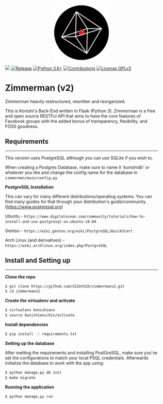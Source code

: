 <p align="center">
    <img src="./logo.png" width="180">
</p>

[![](https://img.shields.io/github/last-commit/X1Zeth2X/zimmermanv2)](https://github.com/X1Zeth2X/zimmermanv2/commits/master)
[![Release](https://img.shields.io/github/v/release/X1Zeth2X/zimmermanv2?include_prereleases)](#)
[![Python 3.6+](https://img.shields.io/badge/python-3.6%2B-blue)](#)
[![Contributions](https://img.shields.io/badge/contributions-welcome-brightgreen)](#)
[![License GPLv3](https://img.shields.io/github/license/x1zeth2x/zimmermanv2)](LICENSE.md)


# Zimmerman (v2)
Zimmerman heavily restructured, rewritten and reorganized.

This is Konishi's Back-End written in Flask (Python 3). Zimmerman is a free and open source RESTFul API that aims to have the core features of Facebook groups with the added bonus of transparency, flexibility, and FOSS goodness.

## Requirements
---
This version uses PostgreSQL although you can use SQLite if you wish to.

When creating a Postgres Database, make sure to name it 'konishidb' or whatever you like and change the config name for the database in `zimmerman/main/config.py`

**PostgreSQL Installation**

This can vary for many different distributions/operating systems.
You can find many guides for that through your distribution's guide/community. (https://www.postgresql.org)

Ubuntu - 
`https://www.digitalocean.com/community/tutorials/how-to-install-and-use-postgresql-on-ubuntu-16-04`

Gentoo - `https://wiki.gentoo.org/wiki/PostgreSQL/QuickStart`

Arch Linux (and derivatives) - `https://wiki.archlinux.org/index.php/PostgreSQL`


## Install and Setting up
---

**Clone the repo**
```bash
$ git clone https://github.com/X1Zeth2X/zimmermanv2.git
$ cd zimmermanv2
```

**Create the virtualenv and activate**
```bash
$ virtualenv konishienv
$ source konishienv/bin/activate
```

**Install dependencies**
```bash
$ pip install -r requirements.txt
```

**Setting up the database** 

After metting the requirements and installing PostGreSQL, make sure you've set the configurations to match your local PSQL credentials. Afterwards initialize the database to work with the app using:

```bash
$ python manage.py db init
$ make migrate
```

**Running the application**
```bash
$ python manage.py run
```